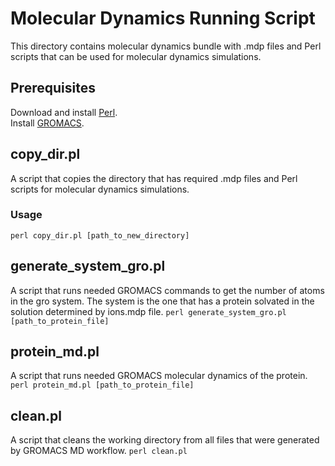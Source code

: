 # Molecular Dynamics Running Script

This directory contains molecular dynamics bundle with .mdp files and Perl scripts that can 
be used for molecular dynamics simulations.

## Prerequisites
Download and install [Perl](https://www.perl.org/get.html).  
Install [GROMACS](https://manual.gromacs.org/documentation/current/install-guide/index.html).

## copy_dir.pl
A script that copies the directory that has required .mdp files and Perl scripts for molecular 
dynamics simulations.

### Usage
`perl copy_dir.pl [path_to_new_directory]`

## generate_system_gro.pl
A script that runs needed GROMACS commands to get the number of atoms in the gro system.
The system is the one that has a protein solvated in the solution determined by ions.mdp file.
`perl generate_system_gro.pl [path_to_protein_file]`

## protein_md.pl
A script that runs needed GROMACS molecular dynamics of the protein.
`perl protein_md.pl [path_to_protein_file]`

## clean.pl
A script that cleans the working directory from all files that were generated by GROMACS MD workflow.
`perl clean.pl`

